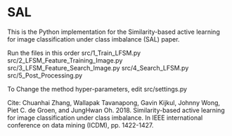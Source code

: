 # SAL
This is the Python implementation for the Similarity-based active learning for image classification under class imbalance (SAL) paper.


Run the files in this order
src/1_Train_LFSM.py
src/2_LFSM_Feature_Training_Image.py
src/3_LFSM_Feature_Search_Image.py
src/4_Search_LFSM.py
src/5_Post_Processing.py

To Change the method hyper-parameters, edit src/settings.py

Cite:
Chuanhai Zhang, Wallapak Tavanapong, Gavin Kijkul, Johnny Wong, Piet C. de Groen, and JungHwan Oh. 2018. Similarity-based active learning for image classification under class imbalance. In IEEE international conference on data mining (ICDM), pp. 1422-1427.
